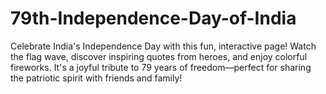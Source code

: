 # 79th-Independence-Day-of-India
Celebrate India's Independence Day with this fun, interactive page! Watch the flag wave, discover inspiring quotes from heroes, and enjoy colorful fireworks. It's a joyful tribute to 79 years of freedom—perfect for sharing the patriotic spirit with friends and family!
